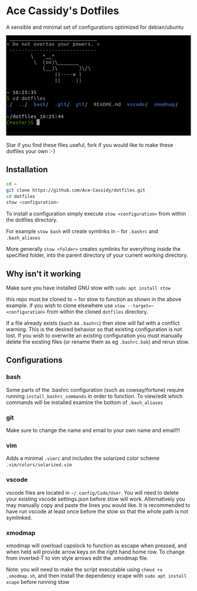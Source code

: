 # Ace Cassidy's Dotfiles

A sensible and minimal set of configurations optimized for debian/ubuntu

![screenshot](screenshot.png)

Star if you find these files useful, fork if you would like to make these dotfiles your own :-)

## Installation

```bash
cd ~
git clone https://github.com/Ace-Cassidy/dotfiles.git
cd dotfiles
stow <configuration>
```

To install a configuration simply execute ```stow <configuration>``` from within the dotfiles directory.

For example ```stow bash``` will create symlinks in ```~``` for ```.bashrc``` and ```.bash_aliases```

More generally ```stow <folder>``` creates symlinks for everything inside the specified folder, into the parent directory of your current working directory.

## Why isn't it working

Make sure you have installed GNU stow with ```sudo apt install stow```

this repo must be cloned to ~ for stow to function as shown in the above example. if you wish to clone elsewhere use ```stow --target=~ <configuration>``` from within the cloned ``dotfiles`` directory.

If a file already exists (such as ```.bashrc```) then stow will fail with a conflict warning. This is the desired behavior so that existing configuration is not lost. If you wish to overwrite an existing configuration you must manually delete the existing files (or rename them as eg ```.bashrc.bak```) and rerun stow.

## Configurations

### bash

Some parts of the .bashrc configuration (such as cowsay/fortune) require running ```install_bashrc_commands``` in order to function. To view/edit which commands will be installed examine the bottom of ```.bash_aliases```

### git

Make sure to change the name and email to your own name and email!!!

### vim

Adds a minimal ```.vimrc``` and includes the solarized color scheme ```.vim/colors/solarized.vim```

### vscode

vscode files are located in ```~/.config/Code/User```. You will need to delete your existing vscode settings.json before stow will work. Alternatively you may manually copy and paste the lines you would like. It is recommended to have run vscode at least once before the stow so that the whole path is not symlinked.

### xmodmap

xmodmap will overload capslock to function as escape when pressed, and when held will provide arrow keys on the right hand home row. To change from inverted-T to vim style arrows edit the .xmodmap file.

Note: you will need to make the script executable using ```chmod +x .xmodmap.sh```, and then install the dependency xcape with ```sudo apt install xcape``` before running stow

